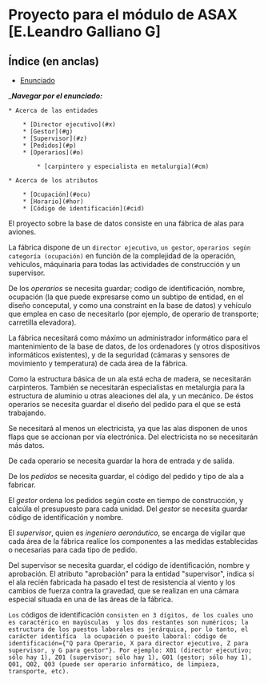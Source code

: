 # Proyecto para el módulo de ASAX [E.Leandro Galliano G]

## Índice (en anclas)

* [Enunciado](#enun)

____Navegar por el enunciado:___

	* Acerca de las entidades

		* [Director ejecutivo](#x)
		* [Gestor](#g)
		* [Supervisor](#z)
		* [Pedidos](#p)
		* [Operarios](#o)

			* [carpintero y especialista en metalurgia](#cm)

	* Acerca de los atributos

		* [Ocupación](#ocu)
		* [Horario](#hor)
		* [Código de identificación](#cid)


El <a name="enun">proyecto</a> sobre la base de datos consiste en una fábrica de alas para aviones.

La fábrica dispone de un `director ejecutivo`, `un gestor`, `operarios según categoría (ocupación)` en función de la 
complejidad de la operación, vehículos, máquinaria para todas las actividades de construcción y un supervisor.

De los <a name="o">_operarios_</a> se necesita guardar; codigo de identificación, nombre, <a name="ocu">ocupación</a> (la que puede expresarse 
como un subtipo de entidad, en el diseño conceputal, y como una constraint en la base de datos) y vehículo que emplea en caso de 
necesitarlo (por ejemplo, de operario de transporte; carretilla elevadora). 

La fábrica necesitará como máximo un administrador informático para el mantenimiento de la base de datos, de los ordenadores 
(y otros dispositivos informáticos existentes), y de la seguridad (cámaras y sensores de movimiento y temperatura) de cada
área de la fábrica.

Como la <a name="cm">estructura básica de un ala</a> está echa de madera, se necesitarán carpinteros.
También se necesitarán especialistas en metalurgia para la estructura de aluminio u otras aleaciones del ala, y
un mecánico. De éstos operarios se necesita guardar el diseño del pedido para el que se está trabajando.

Se necesitará al menos un electricista, ya que las alas disponen de unos flaps que se accionan por vía electrónica.
Del electricista no se necesitarán más datos.

De cada operario se necesita guardar la <a name="hor">hora de entrada y de salida</a>.

De los <a name="p">_pedidos_</a> se necesita guardar, el código del pedido y tipo de ala a fabricar.

El <a name="g">_gestor_</a> ordena los pedidos según coste en tiempo de construcción, y calcúla el presupuesto para cada unidad.
Del _gestor_ se necesita guardar código de identificación y nombre.

El <a name="z">_supervisor_</a>, quien es _ingeniero aeronáutico_, se encarga de vigilar que cada área de la fábrica realice los componentes a las medidas establecidas o necesarias para cada tipo de pedido.

Del supervisor se necesita guardar, el código de identificación, nombre y aprobación.
El atributo "aprobación" para la entidad "supervisor", indica si el ala recién fabricada ha pasado el test de resistencia
al viento y los cambios de fuerza contra la gravedad, que se realizan en una cámara especial situada en una de las áreas
de la fábrica.

`Los` <a name="cid">códigos de identificación</a> ```consisten en 3 dígitos, de los cuales uno es caractérico en mayúsculas 
y los dos restantes son numéricos; la estructura de los puestos laborales es jerárquica, por lo tanto, el carácter identifíca 
la ocupación o puesto laboral: código de identificación={"Q para Operario, X para director ejecutivo, Z para supervisor,
y G para gestor"}. Por ejemplo: X01 (director ejecutivo; sólo hay 1), Z01 (supervisor; sólo hay 1), G01 (gestor; sólo hay 1), Q01, Q02, Q03 (puede ser operario informático, de limpieza, transporte, etc).```
